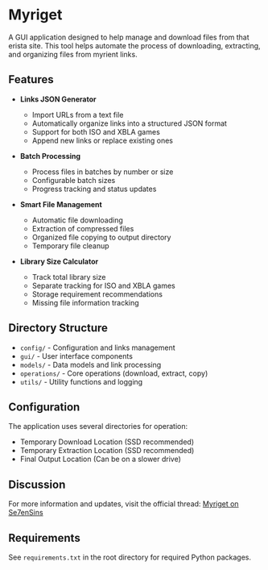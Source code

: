 # Myriget

A GUI application designed to help manage and download files from that erista site. This tool helps automate the process of downloading, extracting, and organizing files from myrient links.

## Features

- **Links JSON Generator**
  - Import URLs from a text file
  - Automatically organize links into a structured JSON format
  - Support for both ISO and XBLA games
  - Append new links or replace existing ones

- **Batch Processing**
  - Process files in batches by number or size
  - Configurable batch sizes
  - Progress tracking and status updates

- **Smart File Management**
  - Automatic file downloading
  - Extraction of compressed files
  - Organized file copying to output directory
  - Temporary file cleanup

- **Library Size Calculator**
  - Track total library size
  - Separate tracking for ISO and XBLA games
  - Storage requirement recommendations
  - Missing file information tracking

## Directory Structure

- `config/` - Configuration and links management
- `gui/` - User interface components
- `models/` - Data models and link processing
- `operations/` - Core operations (download, extract, copy)
- `utils/` - Utility functions and logging

## Configuration

The application uses several directories for operation:
- Temporary Download Location (SSD recommended)
- Temporary Extraction Location (SSD recommended)
- Final Output Location (Can be on a slower drive)

## Discussion

For more information and updates, visit the official thread:
[Myriget on Se7enSins](https://www.se7ensins.com/forums/threads/erista-me-companion.1887960/)

## Requirements

See `requirements.txt` in the root directory for required Python packages. 